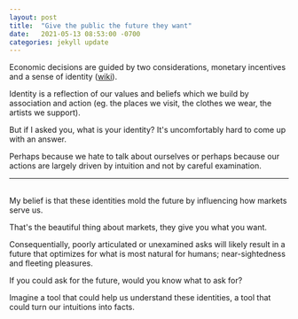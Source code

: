 ```yaml
--- 
layout: post
title:  "Give the public the future they want"
date:   2021-05-13 08:53:00 -0700
categories: jekyll update
---
```


Economic decisions are guided by two considerations, monetary incentives and a sense of identity ([wiki](https://en.wikipedia.org/wiki/Identity_economics)).

Identity is a reflection of our values and beliefs which we build by association and action (eg. the places we visit, the clothes we wear, the artists we support).

But if I asked you, what is your identity? It's uncomfortably hard to come up with an answer.

Perhaps because we hate to talk about ourselves or perhaps because our actions are largely driven by intuition and not by careful examination. 

---  
\
My belief is that these identities mold the future by influencing how markets serve us. 

That's the beautiful thing about markets, they give you what you want.

Consequentially, poorly articulated or unexamined asks will likely result in a future that optimizes for what is most natural for humans; near-sightedness and fleeting pleasures.

If you could ask for the future, would you know what to ask for? 

Imagine a tool that could help us understand these identities, a tool that could turn our intuitions into facts. 

